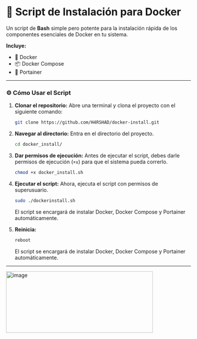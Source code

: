 # 🚀 Script de Instalación para Docker

Un script de **Bash** simple pero potente para la instalación rápida de los componentes esenciales de Docker en tu sistema.

**Incluye:**

* 🐳 Docker
* 📦 Docker Compose
* 🧭 Portainer

---

### ⚙️ Cómo Usar el Script

1.  **Clonar el repositorio:** Abre una terminal y clona el proyecto con el siguiente comando:

    ```bash
    git clone https://github.com/H4RSHAD/docker-install.git
    ```

2.  **Navegar al directorio:** Entra en el directorio del proyecto.

    ```bash
    cd docker_install/
    ```

3.  **Dar permisos de ejecución:** Antes de ejecutar el script, debes darle permisos de ejecución (`+x`) para que el sistema pueda correrlo.

    ```bash
    chmod +x docker_install.sh

    ```

4.  **Ejecutar el script:** Ahora, ejecuta el script con permisos de superusuario.

    ```bash
    sudo ./dockerinstall.sh
    ```

    El script se encargará de instalar Docker, Docker Compose y Portainer automáticamente.

5.  **Reinicia:** 

    ```bash
    reboot
    ```

    El script se encargará de instalar Docker, Docker Compose y Portainer automáticamente.

---



<img width="400" height="168" alt="image" src="https://github.com/user-attachments/assets/aa9b6e13-d066-424f-9726-0c1e96ffc585" />